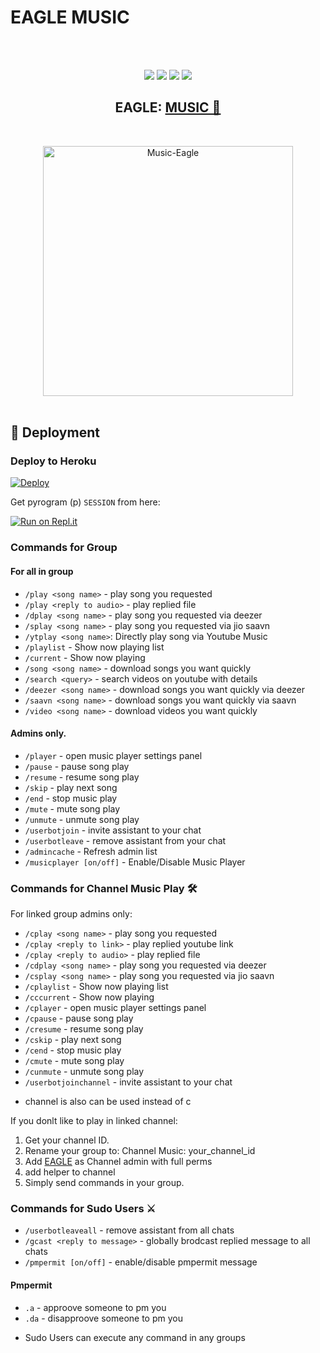 # EAGLE MUSIC
<br>
<br>
<p align="center">
    <a href="https://travis-ci.com/Kingache/MusicEagle.svg?branch=Eagle-Ubot" /></a>
    <a href="https://github.com/Kingache/MusicEagle"> <img src="https://img.shields.io/github/repo-size/Kingache/MusicEagle?logo=github&style=for-the-badge" /></a>
    <a href="https://github.com/Kingache/MusicEagle/network/members"> <img src="https://img.shields.io/github/forks/Kingache/MusicEagle?logo=github&style=for-the-badge" /></a>
<a href="https://t.me/EagleSupport"><img src="https://img.shields.io/badge/Join-Group%20Support-blue.svg?style=for-the-badge&logo=Telegram"></a>
    <a href="https://t.me/infobotrelax"><img src="https://img.shields.io/badge/Join-Channel%20Support-blue.svg?style=for-the-badge&logo=Telegram"></a>
   </p>
   
   
   
   <h2 align="center"><b>EAGLE: <a href="https://github.com/Kingache/MusicEagle">MUSIC 🦅</a></b></h2>
<br>
<p align="center">
   <a href="https://github.com/Kingache/MusicEagle"><img src="https://telegra.ph/file/1e7066bfce6e5964cabb1.jpg" alt="Music-Eagle" width=400px></a>
   <br>
   <br>
  
## 🚀 Deployment

### Deploy to Heroku

[![Deploy](https://www.herokucdn.com/deploy/button.svg)](https://heroku.com/deploy?template=https://github.com/Kingache/MusicEagle)

Get pyrogram (p)  `SESSION` from here:

[![Run on Repl.it](https://repl.it/badge/github/ChankitSaini/GenerateStringSession)](https://replit.com/@Mustache234/String#main.py)

  
  ### Commands for Group
#### For all in group

- `/play <song name>` - play song you requested
- `/play <reply to audio>` - play replied file
- `/dplay <song name>` - play song you requested via deezer
- `/splay <song name>` - play song you requested via jio saavn
- `/ytplay <song name>`: Directly play song via Youtube Music
- `/playlist` - Show now playing list
- `/current` - Show now playing
- `/song <song name>` - download songs you want quickly
- `/search <query>` - search videos on youtube with details
- `/deezer <song name>` - download songs you want quickly via deezer
- `/saavn <song name>` - download songs you want quickly via saavn
- `/video <song name>` - download videos you want quickly

#### Admins only.
- `/player` - open music player settings panel
- `/pause` - pause song play
- `/resume` - resume song play
- `/skip` - play next song
- `/end` - stop music play
- `/mute` - mute song play
- `/unmute` - unmute song play
- `/userbotjoin` - invite assistant to your chat
- `/userbotleave` - remove assistant from your chat
- `/admincache` - Refresh admin list
- `/musicplayer [on/off]` - Enable/Disable Music Player

### Commands for Channel Music Play 🛠
For linked group admins only:
- `/cplay <song name>` - play song you requested
- `/cplay <reply to link>` - play replied youtube link
- `/cplay <reply to audio>` - play replied file
- `/cdplay <song name>` - play song you requested via deezer
- `/csplay <song name>` - play song you requested via jio saavn
- `/cplaylist` - Show now playing list
- `/cccurrent` - Show now playing
- `/cplayer` - open music player settings panel
- `/cpause` - pause song play
- `/cresume` - resume song play
- `/cskip` - play next song
- `/cend` - stop music play
- `/cmute` - mute song play
- `/cunmute` - unmute song play
- `/userbotjoinchannel` - invite assistant to your chat
* channel is also can be used instead of c

If you donlt like to play in linked channel:
 1. Get your channel ID.
 2. Rename your group to: Channel Music: your_channel_id
 3. Add [EAGLE](t.me/Eagle_Xrobot) as Channel admin with full perms
 4. add helper to channel
 5. Simply send commands in your group.

### Commands for Sudo Users ⚔️
- `/userbotleaveall` - remove assistant from all chats
- `/gcast <reply to message>` - globally brodcast replied message to all chats
- `/pmpermit [on/off]` - enable/disable pmpermit message

#### Pmpermit
- `.a` - approove someone to pm you
- `.da` - disapproove someone to pm you
+ Sudo Users can execute any command in any groups
